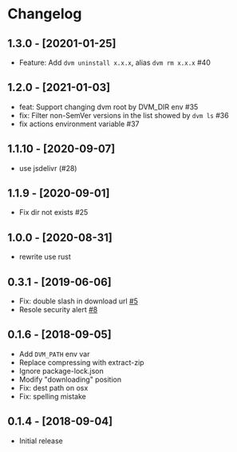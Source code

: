 # Changelog

## 1.3.0 - [20201-01-25]

- Feature: Add `dvm uninstall x.x.x`, alias `dvm rm x.x.x` #40

## 1.2.0 - [2021-01-03]

- feat: Support changing dvm root by DVM_DIR env #35
- fix: Filter non-SemVer versions in the list showed by `dvm ls` #36
- fix actions environment variable #37

## 1.1.10 - [2020-09-07]

- use jsdelivr (#28)

## 1.1.9 - [2020-09-01]

- Fix dir not exists #25

## 1.0.0 - [2020-08-31]

- rewrite use rust

## 0.3.1 - [2019-06-06]

- Fix: double slash in download url [#5](https://github.com/justjavac/dvm/pull/5)
- Resole security alert [#8](https://github.com/justjavac/dvm/pull/8)

## 0.1.6 - [2018-09-05]

- Add `DVM_PATH` env var
- Replace compressing with extract-zip
- Ignore package-lock.json
- Modify "downloading" position
- Fix: dest path on osx
- Fix: spelling mistake

## 0.1.4 - [2018-09-04]

- Initial release
